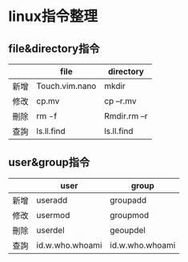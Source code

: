 # linux指令整理

## file&directory指令

|   |file          |directory  |
|---|--------------|-----------|
|新增|Touch.vim.nano|mkdir      |
|修改|cp.mv         |cp –r.mv   |
|刪除|rm -f         |Rmdir.rm –r|
|查詢|ls.ll.find    |ls.ll.find |

## user&group指令

| |user|group|
|-|----|-----|
|新增|useradd|groupadd|
|修改|usermod|groupmod|
|刪除|userdel|geoupdel|
|查詢|id.w.who.whoami|id.w.who.whoami|
